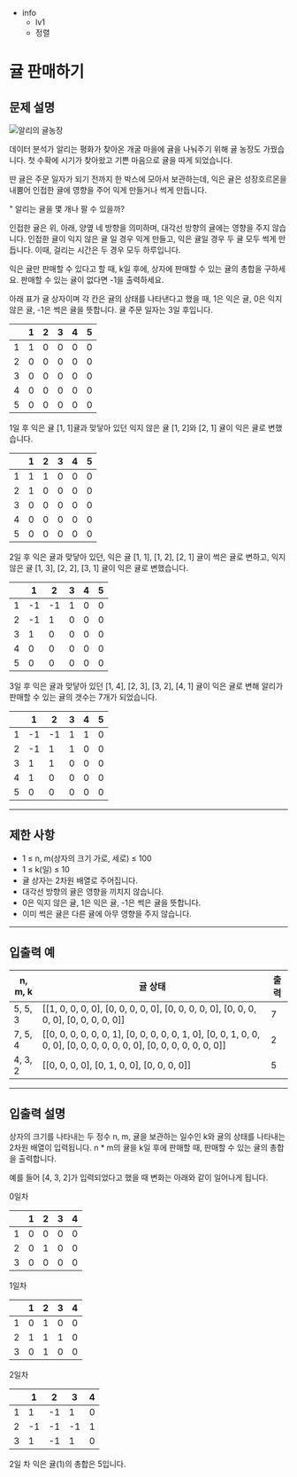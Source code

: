 - info
    - lv1
    - 정렬

# 귤 판매하기

## 문제 설명

![알리의 귤농장](./15-1.png)

데이터 분석가 알리는 평화가 찾아온 개굴 마을에 귤을 나눠주기 위해 귤 농장도 가꿨습니다. 첫 수확에 시기가 찾아왔고 기쁜 마음으로 귤을 따게 되었습니다.

딴 귤은 주문 일자가 되기 전까지 한 박스에 모아서 보관하는데, 익은 귤은 성장호르몬을 내뿜어 인접한 귤에 영향을 주어 익게 만들거나 썩게 만듭니다. 

" 알리는 귤을 몇 개나 팔 수 있을까?

인접한 귤은 위, 아래, 양옆 네 방향을 의미하며, 대각선 방향의 귤에는 영향을 주지 않습니다. 인접한 귤이 익지 않은 귤 일 경우 익게 만들고, 익은 귤일 경우 두 귤 모두 썩게 만듭니다. 이때, 걸리는 시간은 두 경우 모두 하루입니다.

익은 귤만 판매할 수 있다고 할 때, k일 후에, 상자에 판매할 수 있는 귤의 총합을 구하세요. 판매할 수 있는 귤이 없다면 -1을 출력하세요.

아래 표가 귤 상자이며 각 칸은 귤의 상태를 나타낸다고 했을 때, 1은 익은 귤, 0은 익지 않은 귤, -1은 썩은 귤을 뜻합니다. 귤 주문 일자는 3일 후입니다.

|  | 1 | 2 | 3 | 4 | 5 |
| --- | --- | --- | --- | --- | --- |
| 1 | 1 | 0 | 0 | 0 | 0 |
| 2 | 0 | 0 | 0 | 0 | 0 |
| 3 | 0 | 0 | 0 | 0 | 0 |
| 4 | 0 | 0 | 0 | 0 | 0 |
| 5 | 0 | 0 | 0 | 0 | 0 |

1일 후 익은 귤 [1, 1]귤과 맞닿아 있던 익지 않은 귤 [1, 2]와 [2, 1] 귤이 익은 귤로 변했습니다.

|  | 1 | 2 | 3 | 4 | 5 |
| --- | --- | --- | --- | --- | --- |
| 1 | 1 | 1 | 0 | 0 | 0 |
| 2 | 1 | 0 | 0 | 0 | 0 |
| 3 | 0 | 0 | 0 | 0 | 0 |
| 4 | 0 | 0 | 0 | 0 | 0 |
| 5 | 0 | 0 | 0 | 0 | 0 |

2일 후 익은 귤과 맞닿아 있던, 익은 귤 [1, 1], [1, 2], [2, 1] 귤이 썩은 귤로 변하고, 익지 않은 귤 [1, 3], [2, 2], [3, 1] 귤이 익은 귤로 변했습니다.

|  | 1 | 2 | 3 | 4 | 5 |
| --- | --- | --- | --- | --- | --- |
| 1 | -1 | -1 | 1 | 0 | 0 |
| 2 | -1 | 1 | 0 | 0 | 0 |
| 3 | 1 | 0 | 0 | 0 | 0 |
| 4 | 0 | 0 | 0 | 0 | 0 |
| 5 | 0 | 0 | 0 | 0 | 0 |

3일 후 익은 귤과 맞닿아 있던 [1, 4], [2, 3], [3, 2], [4, 1] 귤이 익은 귤로 변해 알리가 판매할 수 있는 귤의 갯수는 7개가 되었습니다.

|  | 1 | 2 | 3 | 4 | 5 |
| --- | --- | --- | --- | --- | --- |
| 1 | -1 | -1 | 1 | 1 | 0 |
| 2 | -1 | 1 | 1 | 0 | 0 |
| 3 | 1 | 1 | 0 | 0 | 0 |
| 4 | 1 | 0 | 0 | 0 | 0 |
| 5 | 0 | 0 | 0 | 0 | 0 |

---

## 제한 사항

- 1 ≤ n, m(상자의 크기 가로, 세로) ≤ 100
- 1 ≤ k(일) ≤ 10
- 귤 상자는 2차원 배열로 주어집니다.
- 대각선 방향의 귤은 영향을 끼치지 않습니다.
- 0은 익지 않은 귤, 1은 익은 귤, -1은 썩은 귤을 뜻합니다.
- 이미 썩은 귤은 다른 귤에 아무 영향을 주지 않습니다.

---

## 입출력 예

| n, m, k | 귤 상태 | 출력 |
| --- | --- | --- |
| 5, 5, 3 | [[1, 0, 0, 0, 0], [0, 0, 0, 0, 0], [0, 0, 0, 0, 0], [0, 0, 0, 0, 0], [0, 0, 0, 0, 0]] | 7 |
| 7, 5, 4 | [[0, 0, 0, 0, 0, 0, 1], [0, 0, 0, 0, 0, 1, 0], [0, 0, 1, 0, 0, 0, 0], [0, 0, 0, 0, 0, 0, 0], [0, 0, 0, 0, 0, 0, 0]] | 2 |
| 4, 3, 2 | [[0, 0, 0, 0], [0, 1, 0, 0], [0, 0, 0, 0]] | 5 |

---

## 입출력 설명

상자의 크기를 나타내는 두 정수 n, m, 귤을 보관하는 일수인 k와 귤의 상태를 나타내는 2차원 배열이 입력됩니다. n * m의 귤을 k일 후에 판매할 때, 판매할 수 있는 귤의 총합을 출력합니다.

예를 들어 [4, 3, 2]가 입력되었다고 했을 때 변화는 아래와 같이 일어나게 됩니다.

0일차

|  | 1 | 2 | 3 | 4 |
| --- | --- | --- | --- | --- |
| 1 | 0 | 0 | 0 | 0 |
| 2 | 0 | 1 | 0 | 0 |
| 3 | 0 | 0 | 0 | 0 |

1일차

|  | 1 | 2 | 3 | 4 |
| --- | --- | --- | --- | --- |
| 1 | 0 | 1 | 0 | 0 |
| 2 | 1 | 1 | 1 | 0 |
| 3 | 0 | 1 | 0 | 0 |

2일차

|  | 1 | 2 | 3 | 4 |
| --- | --- | --- | --- | --- |
| 1 | 1 | -1 | 1 | 0 |
| 2 | -1 | -1 | -1 | 1 |
| 3 | 1 | -1 | 1 | 0 |

2일 차 익은 귤(1)의 총합은 5입니다.